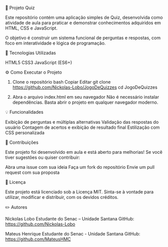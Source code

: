 🧠 Projeto Quiz
 
Este repositório contém uma aplicação simples de Quiz, desenvolvida como atividade de aula para praticar e demonstrar conhecimentos adquiridos em HTML, CSS e JavaScript.
 
O objetivo é construir um sistema funcional de perguntas e respostas, com foco em interatividade e lógica de programação.
 
🚀 Tecnologias Utilizadas
 
HTML5
CSS3
JavaScript (ES6+)
 
⚙️ Como Executar o Projeto
 
1. Clone o repositório
bash
Copiar
Editar
git clone https://github.com/Nickolas-Lobo/JogoDeQuizzes
cd JogoDeQuizzes
 
2. Abra o arquivo index.html em seu navegador
Não é necessário instalar dependências. Basta abrir o projeto em qualquer navegador moderno.
 
💡 Funcionalidades
 
Exibição de perguntas e múltiplas alternativas
Validação das respostas do usuário
Contagem de acertos e exibição de resultado final
Estilização com CSS personalizada
 
🤝 Contribuições
 
Este projeto foi desenvolvido em aula e está aberto para melhorias!
Se você tiver sugestões ou quiser contribuir:
 
Abra uma issue com sua ideia
Faça um fork do repositório
Envie um pull request com sua proposta
 
🪪 Licença
 
Este projeto está licenciado sob a Licença MIT.
Sinta-se à vontade para utilizar, modificar e distribuir, com os devidos créditos.
 
✏️ Autores
 
Nickolas Lobo
Estudante do Senac – Unidade Santana
GitHub: https://github.com/Nickolas-Lobo
 
Mateus Henrique
Estudante do Senac - Unidade Santana
GitHub: https://github.com/MateusHMC